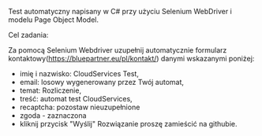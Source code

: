 Test automatyczny napisany w C# przy użyciu Selenium WebDriver i modelu Page Object Model.

Cel zadania:

Za pomocą Selenium Webdriver uzupełnij automatycznie formularz kontaktowy(https://bluepartner.eu/pl/kontakt/) danymi wskazanymi poniżej:

- imię i nazwisko: CloudServices Test,
- email: losowy wygenerowany przez Twój automat,
- temat: Rozliczenie,
- treść: automat test CloudServices,
- recaptcha: pozostaw nieuzupełnione
- zgoda - zaznaczona
- kliknij przycisk "Wyślij"
Rozwiązanie proszę zamieścić na githubie.
